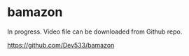 # bamazon

In progress. Video file can be downloaded from Github repo.

https://github.com/Dev533/bamazon

